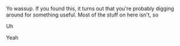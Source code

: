 Yo wassup. If you found this, it turns out that you're probably digging around for something useful. Most of the stuff on here isn't, so







Uh






Yeah

